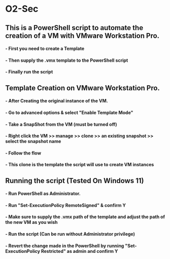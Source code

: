 # O2-Sec
## This is a PowerShell script to automate the creation of a VM with VMware Workstation Pro.
#### - First you need to create a Template
#### - Then supply the .vmx template to the PowerShell script
#### - Finally run the script

## Template Creation on VMware Workstation Pro.
#### - After Creating the original instance of the VM. 
#### - Go to advanced options & select "Enable Template Mode"
#### - Take a SnapShot from the VM (must be turned off)
#### - Right click the VM >> manage >> clone >> an existing snapshot >> select the snapshot name
#### - Follow the flow
#### - This clone is the template the script will use to create VM instances

## Running the script (Tested On Windows 11)
#### - Run PowerShell as Administrator.
#### - Run "Set-ExecutionPolicy RemoteSigned" & confirm Y
#### - Make sure to supply the .vmx path of the template and adjust the path of the new VM as you wish
#### - Run the script (Can be run without Administrator privilege)
#### - Revert the change made in the PowerShell by running "Set-ExecutionPolicy Restricted" as admin and confirm Y

